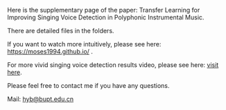 Here is the supplementary page of the paper: Transfer Learning for Improving Singing Voice Detection in Polyphonic Instrumental Music.


There are detailed files in the folders.


If you want to watch more intuitively, please see here: https://moses1994.github.io/ .


For more vivid singing voice detection results video, please see here: <a href="https://moses1994.github.io/#part5" target="https://moses1994.github.io/#part5">visit here</a>.

Please feel free to contact me if you have any questions.

Mail: hyb@bupt.edu.cn
